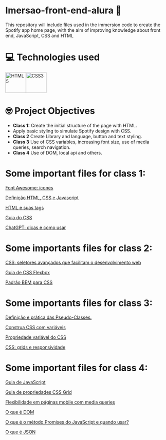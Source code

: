 # Imersao-front-end-alura 🔵

This repository will include files used in the immersion code to create the Spotify app home page, with the aim of improving knowledge about front end, JavaScript, CSS and HTML

# 💻 Technologies used

<img src="https://cdn.jsdelivr.net/gh/devicons/devicon/icons/html5/html5-original.svg" alt="HTML5" width="64"/><img src="https://cdn.jsdelivr.net/gh/devicons/devicon/icons/css3/css3-original.svg" alt="CSS3" width="64"/>

# 🤓 Project Objectives

- **Class 1:** Create the initial structure of the page with HTML.
- Apply basic styling to simulate Spotify design with CSS.
- **Class 2** Create Library and language, button and text styling.
- **Class 3** Use of CSS variables, increasing font size, use of media queries, search navigation.
- **Class 4** Use of DOM, local api and others.


# Some important files for class 1: 

[Font Awesome: ícones](https://fontawesome.com/icons)

[Definição HTML, CSS e Javascript](https://www.alura.com.br/artigos/html-css-e-js-definicoes)

[HTML e suas tags](https://www.alura.com.br/artigos/o-que-e-html-suas-tags-parte-5-atributos-elementos)

[Guia do CSS](https://www.alura.com.br/artigos/css)

[ChatGPT: dicas e como usar](https://www.alura.com.br/artigos/chatgpt)

# Some importants files for class 2:
[CSS: seletores avançados que facilitam o desenvolvimento web](https://www.alura.com.br/artigos/css-seletores-avancados-aplicacoes-web)

[Guia de CSS Flexbox](https://www.alura.com.br/artigos/css-guia-do-flexbox)

[Padrão BEM para CSS](https://www.alura.com.br/artigos/criando-componentes-css-com-padrao-bem#utilizando-o-padrao-bem)

# Some importants files for class 3:

[Definição e prática das Pseudo-Classes.]()

[Construa CSS com variáveis]()

[Propriedade variável do CSS]()

[CSS: grids e responsividade]()

# Some important files for class 4:

[Guia de JavaScript](https://www.alura.com.br/artigos/javascript)

[Guia de propriedades CSS Grid](https://www.alura.com.br/artigos/css-grid-guia-propriedades-grid-container-grid-item)

[Flexibilidade em páginas mobile com media queries](https://www.alura.com.br/artigos/flexibilidade-em-paginas-para-dispositivos-moveis-com-media-queries)

[O que é DOM](https://www.alura.com.br/artigos/o-que-e-o-dom)

[O que é o método Promises do JavaScript e quando usar?](https://www.alura.com.br/artigos/async-await-no-javascript-o-que-e-e-quando-usar)

[O que é JSON](https://www.alura.com.br/artigos/o-que-e-json)


